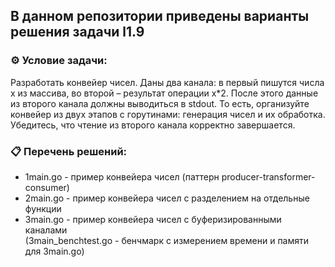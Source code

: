 ## В данном репозитории приведены варианты решения задачи l1.9  

### ⚙️ Условие задачи:  

Разработать конвейер чисел. Даны два канала: в первый пишутся числа x из массива, во второй – результат операции x*2.
После этого данные из второго канала должны выводиться в stdout.
То есть, организуйте конвейер из двух этапов с горутинами: генерация чисел и их обработка.
Убедитесь, что чтение из второго канала корректно завершается.

### 📋 Перечень решений:

- 1main.go - пример конвейера чисел (паттерн producer-transformer-consumer)  
- 2main.go - пример конвейера чисел с разделением на отдельные функции  
- 3main.go - пример конвейера чисел с буферизированными каналами  
  (3main_benchtest.go - бенчмарк с измерением времени и памяти для 3main.go)

